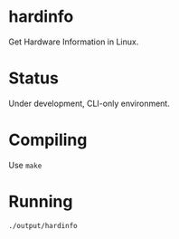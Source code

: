 # hardinfo

Get Hardware Information in Linux.

# Status

Under development, CLI-only environment.

# Compiling

Use ```make```

# Running
```./output/hardinfo```